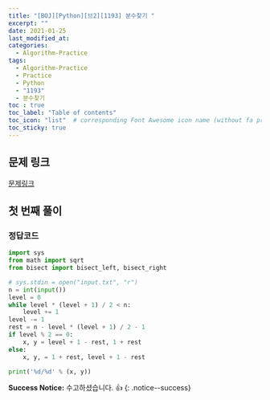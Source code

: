 ```yaml
---
title: "[BOJ][Python][브2][1193] 분수찾기 "
excerpt: ""
date: 2021-01-25
last_modified_at:
categories:
  - Algorithm-Practice
tags:
  - Algorithm-Practice
  - Practice
  - Python
  - "1193"
  - 분수찾기
toc : true
toc_label: "Table of contents"
toc_icon: "list"  # corresponding Font Awesome icon name (without fa prefix)
toc_sticky: true
---
```


## 문제 링크

[문제링크](https://www.acmicpc.net/problem/1193)  

## 첫 번째 풀이

### 정답코드  

```python
import sys
from math import sqrt
from bisect import bisect_left, bisect_right

# sys.stdin = open("input.txt", "r")
n = int(input())
level = 0
while level * (level + 1) / 2 < n:
    level += 1
level -= 1
rest = n - level * (level + 1) / 2 - 1
if level % 2 == 0:
    x, y = level + 1 - rest, 1 + rest
else:
    x, y, = 1 + rest, level + 1 - rest

print('%d/%d' % (x, y))
```



**Success Notice:**
수고하셨습니다. :+1:
{: .notice--success}